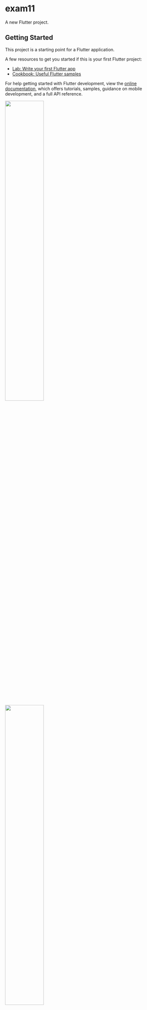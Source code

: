 # exam11

A new Flutter project.

## Getting Started

This project is a starting point for a Flutter application.

A few resources to get you started if this is your first Flutter project:

- [Lab: Write your first Flutter app](https://docs.flutter.dev/get-started/codelab)
- [Cookbook: Useful Flutter samples](https://docs.flutter.dev/cookbook)

For help getting started with Flutter development, view the
[online documentation](https://docs.flutter.dev/), which offers tutorials,
samples, guidance on mobile development, and a full API reference.


<p>
<img src = "https://user-images.githubusercontent.com/120082183/232502262-bced9ad5-7ef7-41dc-ba98-7e95d258ad15.png" height="50%"width="50%">
</p>

<p>
<img src = "https://user-images.githubusercontent.com/120082183/232502334-c60f6826-a457-40d8-90f2-34f843e27cac.png" height="50%"width="50%">
</p>

<p>
<img src = "https://user-images.githubusercontent.com/120082183/232502290-72bfcec0-1862-4cbd-ae73-151029396dcc.png height="50%"width="50%">"
</p>
